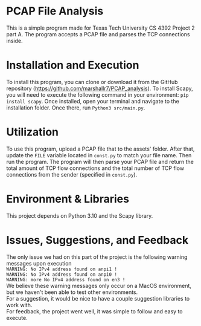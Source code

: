 # PCAP File Analysis
This is a simple program made for Texas Tech University CS 4392 Project 2 part A. 
The program accepts a PCAP file and parses the TCP connections inside.

# Installation and Execution
To install this program, you can clone or download it from the GitHub repository 
(https://github.com/marshallr7/PCAP_analysis).
To install Scapy, you will need to execute the following command in your environment: `pip install scapy`.
Once installed, open your terminal and navigate to the installation folder. 
Once there, run `Python3 src/main.py`.

# Utilization
To use this program, upload a PCAP file that to the assets' folder. After that,
update the `FILE` variable located in `const.py` to match your file name.
Then run the program. The program will then parse your PCAP file and return 
the total amount of TCP flow connections and the total number of TCP flow
connections from the sender (specified in `const.py`).

# Environment & Libraries
This project depends on Python 3.10 and the Scapy library.

# Issues, Suggestions, and Feedback
The only issue we had on this part of the project is the following warning
messages upon execution<br/>
`WARNING: No IPv4 address found on anpi1 !`<br/>
`WARNING: No IPv4 address found on anpi0 !`<br/>
`WARNING: more No IPv4 address found on en3 !` <br/>We believe these warning messages
only occur on a MacOS environment, but we haven't been able to test other
environments. 
<br/>For a suggestion, it would be nice to have a couple suggestion libraries to work with. 
<br/>For feedback, the project  went well, it was simple to follow and easy to execute.